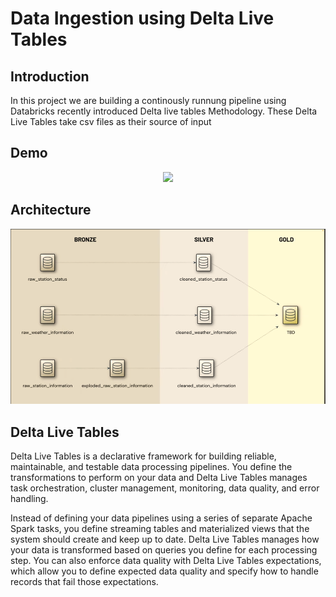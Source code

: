 #  Data Ingestion using Delta Live Tables


## Introduction

In this project we are building a continously runnung pipeline using Databricks recently introduced Delta live tables Methodology. These Delta Live Tables take csv files as their source of input

## Demo

<p align="center">
  <img src=./documents/DLT_demo.gif>
</p>

## Architecture

<p align="center">
  <img src=./documents/Medellian_Arch.PNG>
</p>

## Delta Live Tables

Delta Live Tables is a declarative framework for building reliable, maintainable, and testable data processing pipelines. You define the transformations to perform on your data and Delta Live Tables manages task orchestration, cluster management, monitoring, data quality, and error handling.

Instead of defining your data pipelines using a series of separate Apache Spark tasks, you define streaming tables and materialized views that the system should create and keep up to date. Delta Live Tables manages how your data is transformed based on queries you define for each processing step. You can also enforce data quality with Delta Live Tables expectations, which allow you to define expected data quality and specify how to handle records that fail those expectations.
